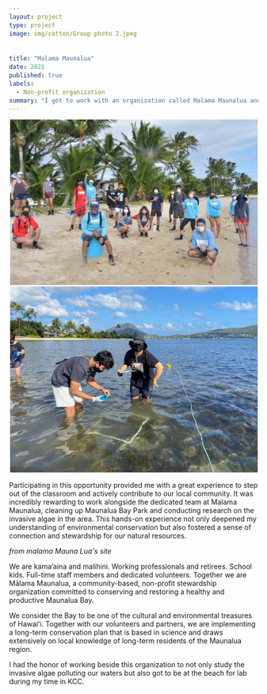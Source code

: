 ```yaml
---
layout: project
type: project
image: img/cotton/Group photo 2.jpeg


title: "Malama Maunalua"
date: 2021
published: true
labels:
  - Non-profit organization
summary: "I got to work with an organization called Malama Maunalua and helped them clean up Maunalua Bay Park, as well as study the invasive algae along the way."
---
```


<div style="text-align: center;">
    <img src="../img/cotton/Group%20photo%201.JPG" width="500px"/>
</div>


<div style="text-align: center;">
    <img src="../img/cotton/Malama-MaunaLua.jpeg" width="500px"/>
</div>

Participating in this opportunity provided me with a great experience to step out of the classroom and actively contribute to our local community. It was incredibly rewarding to work alongside the dedicated team at Malama Maunalua, cleaning up Maunalua Bay Park and conducting research on the invasive algae in the area. This hands-on experience not only deepened my understanding of environmental conservation but also fostered a sense of connection and stewardship for our natural resources.


*from malama Mauna Lua's site*

We are kama‘aina and malihini. Working professionals and retirees. School kids. Full-time staff members and dedicated volunteers. Together we are Mālama Maunalua, a community-based, non-profit stewardship organization committed to conserving and restoring a healthy and productive Maunalua Bay.

We consider the Bay to be one of the cultural and environmental treasures of Hawaiʻi. Together with our volunteers and partners, we are implementing a long-term conservation plan that is based in science and draws extensively on local knowledge of long-term residents of the Maunalua region.

I had the honor of working beside this organization to not only study the invasive algae polluting our waters but also got to be at the beach for lab during my time in KCC.
